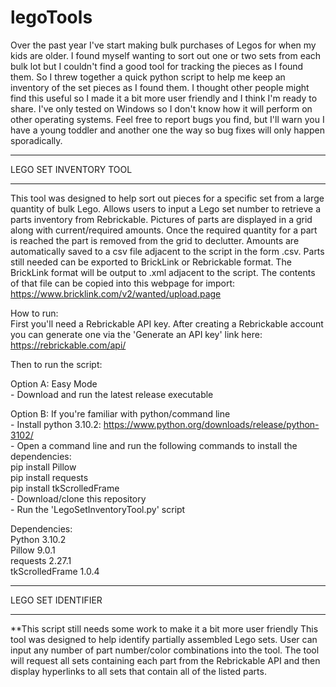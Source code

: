 # legoTools
Over the past year I've start making bulk purchases of Legos for when my kids are older. I found myself wanting to sort out one or two sets from each bulk lot but I couldn't find a good tool for tracking the pieces as I found them. So I threw together a quick python script to help me keep an inventory of the set pieces as I found them. I thought other people might find this useful so I made it a bit more user friendly and I think I'm ready to share. I've only tested on Windows so I don't know how it will perform on other operating systems. Feel free to report bugs you find, but I'll warn you I have a young toddler and another one the way so bug fixes will only happen sporadically.

***********************************************
LEGO SET INVENTORY TOOL
***********************************************
This tool was designed to help sort out pieces for a specific set from a large quantity of bulk Lego. Allows users to input a Lego set number to retrieve a parts inventory from Rebrickable. Pictures of parts are displayed in a grid along with current/required amounts. Once the required quantity for a part is reached the part is removed from the grid to declutter. Amounts are automatically saved to a csv file adjacent to the script in the form <Lego Set Name>.csv. Parts still needed can be exported to BrickLink or Rebrickable format. The BrickLink format will be output to <Lego Set Name>.xml adjacent to the script. The contents of that file can be copied into this webpage for import: https://www.bricklink.com/v2/wanted/upload.page 

How to run:  
First you'll need a Rebrickable API key. After creating a Rebrickable account you can generate one via the 'Generate an API key' link here: https://rebrickable.com/api/

Then to run the script:  

Option A: Easy Mode  
    - Download and run the latest release executable

Option B: If you're familiar with python/command line  
    - Install python 3.10.2: https://www.python.org/downloads/release/python-3102/  
    - Open a command line and run the following commands to install the dependencies:  
        pip install Pillow  
        pip install requests  
        pip install tkScrolledFrame  
    - Download/clone this repository  
    - Run the 'LegoSetInventoryTool.py' script  

Dependencies:  
    Python 3.10.2  
    Pillow 9.0.1  
    requests 2.27.1  
    tkScrolledFrame 1.0.4  

***********************************************
LEGO SET IDENTIFIER
***********************************************
**This script still needs some work to make it a bit more user friendly
This tool was designed to help identify partially assembled Lego sets. User can input any number of part number/color combinations into the tool. The tool will request all sets containing each part from the Rebrickable API and then display hyperlinks to all sets that contain all of the listed parts.